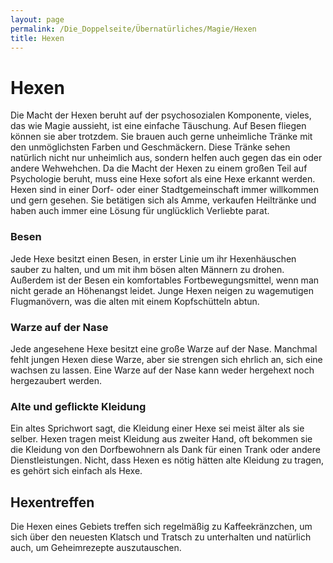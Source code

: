 ```yaml
---
layout: page
permalink: /Die_Doppelseite/Übernatürliches/Magie/Hexen
title: Hexen
---
```


# Hexen

Die Macht der Hexen beruht auf der psychosozialen Komponente, vieles, das wie Magie aussieht, ist eine einfache Täuschung. Auf Besen fliegen können sie aber trotzdem. Sie brauen auch gerne unheimliche Tränke mit den unmöglichsten Farben und Geschmäckern. Diese Tränke sehen natürlich nicht nur unheimlich aus, sondern helfen auch gegen das ein oder andere Wehwehchen. Da die Macht der Hexen zu einem großen Teil auf Psychologie beruht, muss eine Hexe sofort als eine Hexe erkannt werden. Hexen sind in einer Dorf- oder einer Stadtgemeinschaft immer willkommen und gern gesehen. Sie betätigen sich als Amme, verkaufen Heiltränke und haben auch immer eine Lösung für unglücklich Verliebte parat.

### Besen

Jede Hexe besitzt einen Besen, in erster Linie um ihr Hexenhäuschen sauber zu halten, und um mit ihm bösen alten Männern zu drohen. Außerdem ist der Besen ein komfortables Fortbewegungsmittel, wenn man nicht gerade an Höhenangst leidet. Junge Hexen neigen zu wagemutigen Flugmanövern, was die alten mit einem Kopfschütteln abtun.

### Warze auf der Nase

Jede angesehene Hexe besitzt eine große Warze auf der Nase. Manchmal fehlt jungen Hexen diese Warze, aber sie strengen sich ehrlich an, sich eine wachsen zu lassen. Eine Warze auf der Nase kann weder hergehext noch hergezaubert werden.

### Alte und geflickte Kleidung

Ein altes Sprichwort sagt, die Kleidung einer Hexe sei meist älter als sie selber. Hexen tragen meist Kleidung aus zweiter Hand, oft bekommen sie die Kleidung von den Dorfbewohnern als Dank für einen Trank oder andere Dienstleistungen. Nicht, dass Hexen es nötig hätten alte Kleidung zu tragen, es gehört sich einfach als Hexe.

## Hexentreffen

Die Hexen eines Gebiets treffen sich regelmäßig zu Kaffeekränzchen, um sich über den neuesten Klatsch und Tratsch zu unterhalten und natürlich auch, um Geheimrezepte auszutauschen.

